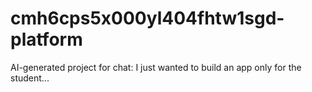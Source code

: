 # cmh6cps5x000yl404fhtw1sgd-platform
AI-generated project for chat: I just wanted to build an app only for the student...
